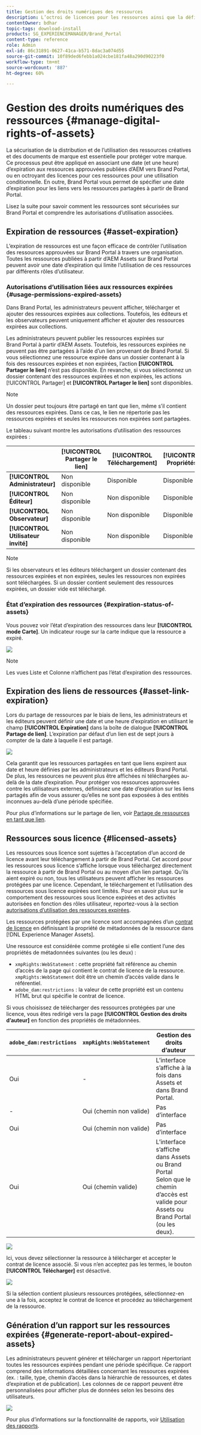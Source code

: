 ```yaml
---
title: Gestion des droits numériques des ressources
description: L’octroi de licences pour les ressources ainsi que la définition de l’expiration des ressources et des liens partagés assurent une utilisation contrôlée de ces ressources et les préservent.
contentOwner: bdhar
topic-tags: download-install
products: SG_EXPERIENCEMANAGER/Brand_Portal
content-type: reference
role: Admin
exl-id: 86c31891-0627-41ca-b571-8dac3a074d55
source-git-commit: 10f89ded6febb1a024cbe181fa48a290d90223f0
workflow-type: tm+mt
source-wordcount: '887'
ht-degree: 60%

---
```


# Gestion des droits numériques des ressources {#manage-digital-rights-of-assets}

La sécurisation de la distribution et de l’utilisation des ressources créatives et des documents de marque est essentielle pour protéger votre marque. Ce processus peut être appliqué en associant une date (et une heure) d’expiration aux ressources approuvées publiées d’AEM vers Brand Portal, ou en octroyant des licences pour ces ressources pour une utilisation conditionnelle. En outre, Brand Portal vous permet de spécifier une date d’expiration pour les liens vers les ressources partagées à partir de Brand Portal.

Lisez la suite pour savoir comment les ressources sont sécurisées sur Brand Portal et comprendre les autorisations d’utilisation associées.

## Expiration de ressources {#asset-expiration}

L’expiration de ressources est une façon efficace de contrôler l’utilisation des ressources approuvées sur Brand Portal à travers une organisation. Toutes les ressources publiées à partir d’AEM Assets sur Brand Portal peuvent avoir une date d’expiration qui limite l’utilisation de ces ressources par différents rôles d’utilisateur.

### Autorisations d’utilisation liées aux ressources expirées {#usage-permissions-expired-assets}

Dans Brand Portal, les administrateurs peuvent afficher, télécharger et ajouter des ressources expirées aux collections. Toutefois, les éditeurs et les observateurs peuvent uniquement afficher et ajouter des ressources expirées aux collections.

Les administrateurs peuvent publier les ressources expirées sur Brand Portal à partir d’AEM Assets. Toutefois, les ressources expirées ne peuvent pas être partagées à l’aide d’un lien provenant de Brand Portal. Si vous sélectionnez une ressource expirée dans un dossier contenant à la fois des ressources expirées et non expirées, l’action **[!UICONTROL Partager le lien]** n’est pas disponible. En revanche, si vous sélectionnez un dossier contenant des ressources expirées et non expirées, les actions [!UICONTROL Partager] et **[!UICONTROL Partager le lien]** sont disponibles.

>[!NOTE]
>
>Un dossier peut toujours être partagé en tant que lien, même s’il contient des ressources expirées. Dans ce cas, le lien ne répertorie pas les ressources expirées et seules les ressources non expirées sont partagées.

Le tableau suivant montre les autorisations d’utilisation des ressources expirées :

|   | **[!UICONTROL Partager le lien]** | **[!UICONTROL Téléchargement]** | **[!UICONTROL Propriétés]** | **[!UICONTROL Ajouter à la collection]** | **[!UICONTROL Supprimer]** |
|---|---|---|---|---|---|
| **[!UICONTROL Administrateur]** | Non disponible | Disponible | Disponible | Disponible | Disponible |
| **[!UICONTROL Éditeur]** | Non disponible | Non disponible | Disponible | Disponible | Non disponible |
| **[!UICONTROL Observateur]** | Non disponible | Non disponible | Disponible | Disponible | Non disponible |
| **[!UICONTROL Utilisateur invité]** | Non disponible | Non disponible | Disponible | Disponible | Non disponible |

>[!NOTE]
>
>Si les observateurs et les éditeurs téléchargent un dossier contenant des ressources expirées et non expirées, seules les ressources non expirées sont téléchargées. Si un dossier contient seulement des ressources expirées, un dossier vide est téléchargé.

### État d’expiration des ressources {#expiration-status-of-assets}

Vous pouvez voir l’état d’expiration des ressources dans leur **[!UICONTROL mode Carte]**. Un indicateur rouge sur la carte indique que la ressource a expiré.

![](assets/expired_assets_cardview.png)

>[!NOTE]
>
>Les vues Liste et Colonne n’affichent pas l’état d’expiration des ressources.

## Expiration des liens de ressources {#asset-link-expiration}

Lors du partage de ressources par le biais de liens, les administrateurs et les éditeurs peuvent définir une date et une heure d’expiration en utilisant le champ **[!UICONTROL Expiration]** dans la boîte de dialogue **[!UICONTROL Partage de lien]**. L’expiration par défaut d’un lien est de sept jours à compter de la date à laquelle il est partagé.

![](assets/asset-link-sharing.png)

Cela garantit que les ressources partagées en tant que liens expirent aux date et heure définies par les administrateurs et les éditeurs Brand Portal. De plus, les ressources ne peuvent plus être affichées ni téléchargées au-delà de la date d’expiration. Pour protéger vos ressources approuvées contre les utilisateurs externes, définissez une date d’expiration sur les liens partagés afin de vous assurer qu’elles ne sont pas exposées à des entités inconnues au-delà d’une période spécifiée.

Pour plus d’informations sur le partage de lien, voir [Partage de ressources en tant que lien](../using/brand-portal-link-share.md).

## Ressources sous licence {#licensed-assets}

Les ressources sous licence sont sujettes à l’acceptation d’un accord de licence avant leur téléchargement à partir de Brand Portal. Cet accord pour les ressources sous licence s’affiche lorsque vous téléchargez directement la ressource à partir de Brand Portal ou au moyen d’un lien partagé. Qu’ils aient expiré ou non, tous les utilisateurs peuvent afficher les ressources protégées par une licence. Cependant, le téléchargement et l’utilisation des ressources sous licence expirées sont limités. Pour en savoir plus sur le comportement des ressources sous licence expirées et des activités autorisées en fonction des rôles utilisateur, reportez-vous à la section [autorisations d’utilisation des ressources expirées](../using/manage-digital-rights-of-assets.md#usage-permissions-expired-assets).

Les ressources protégées par une licence sont accompagnées d’un [contrat de licence](https://experienceleague.adobe.com/fr/docs/experience-manager-65/content/assets/administer/drm) en définissant la propriété de métadonnées de la ressource dans [!DNL Experience Manager Assets].

Une ressource est considérée comme protégée si elle contient l’une des propriétés de métadonnées suivantes (ou les deux) :

* `xmpRights:WebStatement` : cette propriété fait référence au chemin d’accès de la page qui contient le contrat de licence de la ressource. `xmpRights:WebStatement` doit être un chemin d’accès valide dans le référentiel.
* `adobe_dam:restrictions` : la valeur de cette propriété est un contenu HTML brut qui spécifie le contrat de licence.


Si vous choisissez de télécharger des ressources protégées par une licence, vous êtes redirigé vers la page **[!UICONTROL Gestion des droits d’auteur]** en fonction des propriétés de métadonnées.

| `adobe_dam:restrictions` | `xmpRights:WebStatement` | Gestion des droits d’auteur |
| --- | --- | --- |
| Oui | - | L’interface s’affiche à la fois dans Assets et dans Brand Portal. |
| - | Oui (chemin non valide) | Pas d’interface |
| Oui | Oui (chemin non valide) | Pas d’interface |
| Oui | Oui (chemin valide) | L’interface s’affiche dans Assets ou Brand Portal</br>Selon que le chemin d’accès est valide pour Assets ou Brand Portal (ou les deux). |

![](assets/asset-copyright-mgmt.png)

Ici, vous devez sélectionner la ressource à télécharger et accepter le contrat de licence associé. Si vous n’en acceptez pas les termes, le bouton **[!UICONTROL Télécharger]** est désactivé.

![](assets/licensed-asset-download-2.png)

Si la sélection contient plusieurs ressources protégées, sélectionnez-en une à la fois, acceptez le contrat de licence et procédez au téléchargement de la ressource.

## Génération d’un rapport sur les ressources expirées {#generate-report-about-expired-assets}

Les administrateurs peuvent générer et télécharger un rapport répertoriant toutes les ressources expirées pendant une période spécifique. Ce rapport comprend des informations détaillées concernant les ressources expirées (ex. : taille, type, chemin d’accès dans la hiérarchie de ressources, et dates d’expiration et de publication). Les colonnes de ce rapport peuvent être personnalisées pour afficher plus de données selon les besoins des utilisateurs.

![](assets/assets-expired.png)

Pour plus d’informations sur la fonctionnalité de rapports, voir [Utilisation des rapports](../using/brand-portal-reports.md#work-with-reports).
